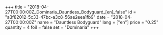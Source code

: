 +++
title = "2018-04-27T00:00:00Z_Dominaria_Dauntless_Bodyguard_[en]_false"
id = "a3f82012-5c33-47bc-a3c8-56ae2eea1fb9"
date = "2018-04-27T00:00:00Z"
name = "Dauntless Bodyguard"
lang = ["en"]
price = "0.25"
quantity = 4
foil = false
set = "Dominaria"
+++
